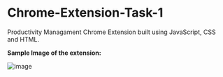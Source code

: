# Chrome-Extension-Task-1

Productivity Managament Chrome Extension built using JavaScript, CSS and HTML.

**Sample Image of the extension:**

![image](https://user-images.githubusercontent.com/78587230/123885113-5a51c080-d96a-11eb-99ac-51b6f2db2a87.png)
